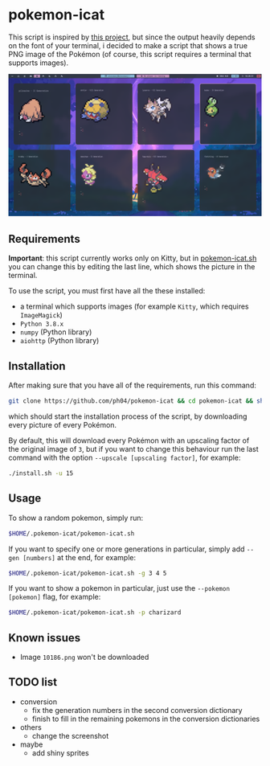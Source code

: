 # pokemon-icat

This script is inspired by [this project](https://gitlab.com/phoneybadger/pokemon-colorscripts), but since the output heavily depends on the font of your terminal, i decided to make a script that shows a true PNG image of the Pokémon (of course, this script requires a terminal that supports images).

![Screenshot](screenshot.png)

## Requirements

**Important**: this script currently works only on Kitty, but in [pokemon-icat.sh](pokemon-icat.sh) you can change this by editing the last line, which shows the picture in the terminal.

To use the script, you must first have all the these installed:

- a terminal which supports images (for example `Kitty`, which requires `ImageMagick`)
- `Python 3.8.x`
- `numpy` (Python library)
- `aiohttp` (Python library)

## Installation

After making sure that you have all of the requirements, run this command:

```sh
git clone https://github.com/ph04/pokemon-icat && cd pokemon-icat && sh ./install.sh
```

which should start the installation process of the script, by downloading every picture of every Pokémon.

By default, this will download every Pokémon with an upscaling factor of the original image of `3`, but if you want to change this behaviour run the last command with the option `--upscale [upscaling factor]`, for example:

```sh
./install.sh -u 15
```

## Usage

To show a random pokemon, simply run:

```sh
$HOME/.pokemon-icat/pokemon-icat.sh
```

If you want to specify one or more generations in particular, simply add `--gen [numbers]` at the end, for example:

```sh
$HOME/.pokemon-icat/pokemon-icat.sh -g 3 4 5
```

If you want to show a pokemon in particular, just use the `--pokemon [pokemon]` flag, for example:

```sh
$HOME/.pokemon-icat/pokemon-icat.sh -p charizard
```

## Known issues

- Image `10186.png` won't be downloaded

## TODO list

- conversion
    - fix the generation numbers in the second conversion dictionary
    - finish to fill in the remaining pokemons in the conversion dictionaries
- others
    - change the screenshot
- maybe
    - add shiny sprites

